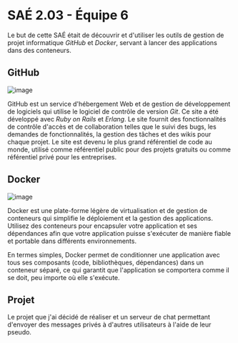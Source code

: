 # SAÉ 2.03 - Équipe 6

Le but de cette SAÉ était de découvrir et d'utiliser les outils de gestion de projet informatique *GitHub* et *Docker*, servant à lancer des applications dans des conteneurs.

## GitHub

![image](https://github.com/TheCrafteur2015/docker-sae203/assets/58007069/c72c8d0d-9cc5-4adf-b4b5-04c2155e5d68)

GitHub est un service d'hébergement Web et de gestion de développement de logiciels qui utilise le logiciel de contrôle de version *Git*. Ce site a été développé avec *Ruby on Rails* et *Erlang*. Le site fournit des fonctionnalités de contrôle d'accès et de collaboration telles que le suivi des bugs, les demandes de fonctionnalités, la gestion des tâches et des wikis pour chaque projet. Le site est devenu le plus grand référentiel de code au monde, utilisé comme référentiel public pour des projets gratuits ou comme référentiel privé pour les entreprises.

## Docker

![image](https://github.com/TheCrafteur2015/docker-sae203/assets/58007069/e6bb94cb-001f-4004-92f5-7f37fe382781)

Docker est une plate-forme légère de virtualisation et de gestion de conteneurs qui simplifie le déploiement et la gestion des applications. Utilisez des conteneurs pour encapsuler votre application et ses dépendances afin que votre application puisse s'exécuter de manière fiable et portable dans différents environnements.

En termes simples, Docker permet de conditionner une application avec tous ses composants (code, bibliothèques, dépendances) dans un conteneur séparé, ce qui garantit que l'application se comportera comme il se doit, peu importe où elle s'exécute.

## Projet

Le projet que j'ai décidé de réaliser et un serveur de chat permettant d'envoyer des messages privés à d'autres utilisateurs à l'aide de leur pseudo.
